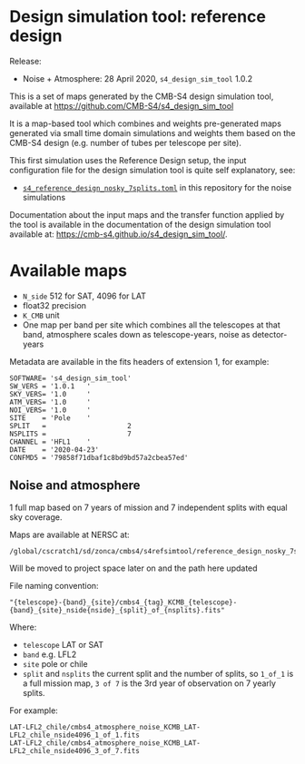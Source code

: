 Design simulation tool: reference design
========================================

Release:

* Noise + Atmosphere: 28 April 2020, `s4_design_sim_tool` 1.0.2

This is a set of maps generated by the CMB-S4 design simulation tool, available at <https://github.com/CMB-S4/s4_design_sim_tool>

It is a map-based tool which combines and weights pre-generated maps generated via small time domain simulations and weights them based on the CMB-S4 design (e.g. number of tubes per telescope per site).

This first simulation uses the Reference Design setup, the input configuration file for the design simulation tool is quite
self explanatory, see:

* [`s4_reference_design_nosky_7splits.toml`](s4_reference_design_nosky_7splits.toml) in this repository for the noise simulations

Documentation about the input maps and the transfer function applied by the tool is available
in the documentation of the design simulation tool available at: <https://cmb-s4.github.io/s4_design_sim_tool/>.

# Available maps

* `N_side` 512 for SAT, 4096 for LAT
* float32 precision
* `K_CMB` unit
* One map per band per site which combines all the telescopes at that band, atmosphere scales down as telescope-years, noise as detector-years

Metadata are available in the fits headers of extension 1, for example:

```
SOFTWARE= 's4_design_sim_tool'                                                  
SW_VERS = '1.0.1   '                                                            
SKY_VERS= '1.0     '                                                            
ATM_VERS= '1.0     '                                                            
NOI_VERS= '1.0     '                                                            
SITE    = 'Pole    '                                                            
SPLIT   =                    2                                                  
NSPLITS =                    7                                                  
CHANNEL = 'HFL1    '                                                            
DATE    = '2020-04-23'                                                          
CONFMD5 = '79858f71dbaf1c8bd9bd57a2cbea57ed'   
```

## Noise and atmosphere

1 full map based on 7 years of mission and 7 independent splits with equal sky coverage.

Maps are available at NERSC at:

    /global/cscratch1/sd/zonca/cmbs4/s4refsimtool/reference_design_nosky_7splits

Will be moved to project space later on and the path here updated

File naming convention:

    "{telescope}-{band}_{site}/cmbs4_{tag}_KCMB_{telescope}-{band}_{site}_nside{nside}_{split}_of_{nsplits}.fits"

Where:
   
* `telescope` LAT or SAT
* `band` e.g. LFL2
* `site` pole or chile
* `split` and `nsplits` the current split and the number of splits, so `1_of_1` is a full mission map, `3 of 7` is the 3rd year of observation on 7 yearly splits.

For example:

    LAT-LFL2_chile/cmbs4_atmosphere_noise_KCMB_LAT-LFL2_chile_nside4096_1_of_1.fits
    LAT-LFL2_chile/cmbs4_atmosphere_noise_KCMB_LAT-LFL2_chile_nside4096_3_of_7.fits


